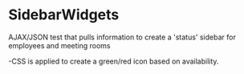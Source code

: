 # SidebarWidgets
AJAX/JSON test that pulls information to create a 'status' sidebar for employees and meeting rooms

-CSS is applied to create a green/red icon based on availability. 
